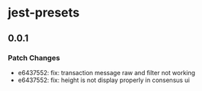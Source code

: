 # jest-presets

## 0.0.1

### Patch Changes

- e6437552: fix: transaction message raw and filter not working
- e6437552: fix: height is not display properly in consensus ui
